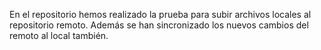 En el repositorio hemos realizado la prueba para subir archivos locales al repositorio remoto.
Además se han sincronizado los nuevos cambios del remoto al local también.
